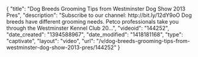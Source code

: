 {
    "title": "Dog Breeds Grooming Tips from Westminster Dog Show 2013 Pres",
    "description": "Subscribe to our channel: http:\/\/bit.ly\/12dY9oO Dog breeds have different grooming needs. Petco professionals take you through the Westminster Kennel Club 20...",
    "videoid": "144252",
    "date_created": "1394588967",
    "date_modified": "1418181168",
    "type": "captivate",
    "layout": "video",
    "url": "\/v\/dog-breeds-grooming-tips-from-westminster-dog-show-2013-pres\/144252"
}